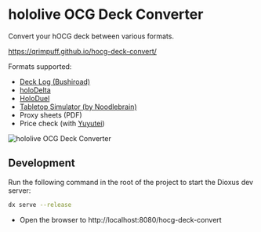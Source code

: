 # hololive OCG Deck Converter

Convert your hOCG deck between various formats.

https://qrimpuff.github.io/hocg-deck-convert/

<p></p>
Formats supported:

- [Deck Log (Bushiroad)](https://decklog-en.bushiroad.com/)
- [holoDelta](https://github.com/GabeJWJ/holoDelta)
- [HoloDuel](https://daktagames.itch.io/holoduel)
- [Tabletop Simulator (by Noodlebrain)](https://steamcommunity.com/sharedfiles/filedetails/?id=3302530285)
- Proxy sheets (PDF)
- Price check (with [Yuyutei](https://yuyu-tei.jp/top/hocg))

![hololive OCG Deck Converter](https://qrimpuff.github.io/hocg-deck-convert/image.png)

## Development

Run the following command in the root of the project to start the Dioxus dev server:

```bash
dx serve --release
```

- Open the browser to http://localhost:8080/hocg-deck-convert